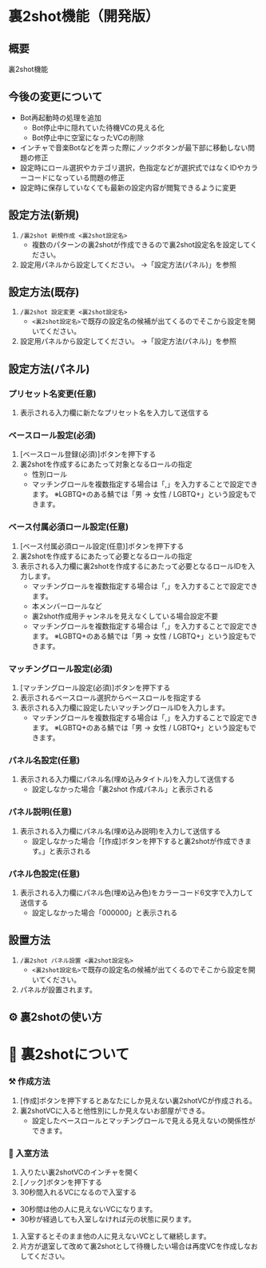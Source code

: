 # 裏2shot機能（開発版）
## 概要
裏2shot機能
## 今後の変更について
- Bot再起動時の処理を追加
    - Bot停止中に隠れていた待機VCの見える化
    - Bot停止中に空室になったVCの削除
- インチャで音楽Botなどを弄った際にノックボタンが最下部に移動しない問題の修正
- 設定時にロール選択やカテゴリ選択，色指定などが選択式ではなくIDやカラーコードになっている問題の修正
- 設定時に保存していなくても最新の設定内容が閲覧できるように変更
## 設定方法(新規)
1. `/裏2shot 新規作成 <裏2shot設定名>`
    - 複数のパターンの裏2shotが作成できるので裏2shot設定名を設定してください。
1. 設定用パネルから設定してください。
    →「設定方法(パネル)」を参照
## 設定方法(既存)
1. `/裏2shot 設定変更 <裏2shot設定名>`
    - `<裏2shot設定名>`で既存の設定名の候補が出てくるのでそこから設定を開いてください。
1. 設定用パネルから設定してください。
    →「設定方法(パネル)」を参照
## 設定方法(パネル)
### プリセット名変更(任意)
1. 表示される入力欄に新たなプリセット名を入力して送信する
### ベースロール設定(必須)
1. [ベースロール登録(必須)]ボタンを押下する
1. 裏2shotを作成するにあたって対象となるロールの指定
    - 性別ロール
    - マッチングロールを複数指定する場合は「,」を入力することで設定できます。
      ※LGBTQ+のある鯖では「男 → 女性 / LGBTQ+」という設定もできます。
### ベース付属必須ロール設定(任意)
1. [ベース付属必須ロール設定(任意)]ボタンを押下する
1. 裏2shotを作成するにあたって必要となるロールの指定
1. 表示される入力欄に裏2shotを作成するにあたって必要となるロールIDを入力します。
    - マッチングロールを複数指定する場合は「,」を入力することで設定できます。
    - 本メンバーロールなど
    - 裏2shot作成用チャンネルを見えなくしている場合設定不要
    - マッチングロールを複数指定する場合は「,」を入力することで設定できます。
      ※LGBTQ+のある鯖では「男 → 女性 / LGBTQ+」という設定もできます。
### マッチングロール設定(必須)
1. [マッチングロール設定(必須)]ボタンを押下する
1. 表示されるベースロール選択からベースロールを指定する
1. 表示される入力欄に設定したいマッチングロールIDを入力します。
    - マッチングロールを複数指定する場合は「,」を入力することで設定できます。
      ※LGBTQ+のある鯖では「男 → 女性 / LGBTQ+」という設定もできます。
### パネル名設定(任意)
1. 表示される入力欄にパネル名(埋め込みタイトル)を入力して送信する
    - 設定しなかった場合「裏2shot 作成パネル」と表示される
### パネル説明(任意)
1. 表示される入力欄にパネル名(埋め込み説明)を入力して送信する
    - 設定しなかった場合「[作成]ボタンを押下すると裏2shotが作成できます。」と表示される
### パネル色設定(任意)
1. 表示される入力欄にパネル色(埋め込み色)をカラーコード6文字で入力して送信する
    - 設定しなかった場合「000000」と表示される
## 設置方法
1. `/裏2shot パネル設置 <裏2shot設定名>`
    - `<裏2shot設定名>`で既存の設定名の候補が出てくるのでそこから設定を開いてください。
1. パネルが設置されます。
## ⚙️ 裏2shotの使い方
# 🚪 裏2shotについて
### ⚒️ 作成方法
1. [作成]ボタンを押下するとあなたにしか見えない裏2shotVCが作成される。
2. 裏2shotVCに入ると他性別にしか見えないお部屋ができる。
    - 設定したベースロールとマッチングロールで見える見えないの関係性ができます。
### 🚪 入室方法
1. 入りたい裏2shotVCのインチャを開く
1. [ノック]ボタンを押下する
1. 30秒間入れるVCになるので入室する
  - 30秒間は他の人に見えないVCになります。
  - 30秒が経過しても入室しなければ元の状態に戻ります。
1. 入室するとそのまま他の人に見えないVCとして継続します。
1. 片方が退室して改めて裏2shotとして待機したい場合は再度VCを作成しなおしてください。